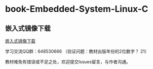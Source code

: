 # book-Embedded-System-Linux-C

## 嵌入式镜像下载
[嵌入式镜像下载](https://www.jit.edu.cn)

学习交流QQ群：648530666  （验证问题：教材出版年份的2位数字？  21）

教材难免有错误或不足之处，欢迎提交Issues留言，与作者沟通。
